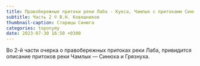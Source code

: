```yaml
---
title: Правобережные притоки реки Лаба - Кукса, Чамлык с притоками Синюха и Грязнуха
subtitle: Часть 2 © В.Н. Ковешников
thumbnail-caption: Старицы Синюга
categories: toponymy
date: 2023-07-30 16:50 +0300
---
```

Во 2-й части очерка о правобережных притоках реки Лаба, привидится описание притоков реки Чамлык — Синюха и Грязнуха.